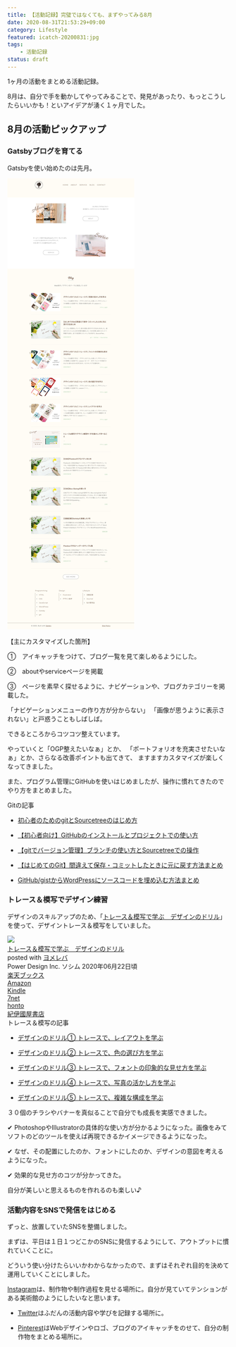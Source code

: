 ```yaml
---
title: 【活動記録】完璧ではなくても、まずやってみる8月
date: 2020-08-31T21:53:29+09:00
category: Lifestyle
featured: icatch-20200831:jpg
tags:
    - 活動記録
status: draft
---
```


1ヶ月の活動をまとめる活動記録。

8月は、自分で手を動かしてやってみることで、発見があったり、もっとこうしたらいいかも！といアイデアが湧く１ヶ月でした。


## 8月の活動ピックアップ

### Gatsbyブログを育てる

Gatsbyを使い始めたのは先月。

![現時点でのGatsbyブログ](ss-gatsby-blog.jpg)


【主にカスタマイズした箇所】

①　アイキャッチをつけて、ブログ一覧を見て楽しめるようにした。

②　aboutやserviceページを掲載

③　ページを素早く探せるように、ナビゲーションや、ブログカテゴリーを掲載した。



「ナビゲーションメニューの作り方が分からない」
「画像が思うように表示されない」と戸惑うこともしばしば。

できるところからコツコツ整えています。

やっていくと「OGP整えたいなぁ」とか、
「ポートフォリオを充実させたいなぁ」とか、さらなる改善ポイントも出てきて、
ますますカスタマイズが楽しくなってきました。


また、プログラム管理にGitHubを使いはじめましたが、操作に慣れてきたのでやり方をまとめました。

<div class="related-posts">
    <span>Gitの記事</span>

* [初心者のためのgitとSourcetreeのはじめ方](/install-sourcetree/)

* [【初心者向け】GitHubのインストールとプロジェクトでの使い方](/git-install/)

* [【gitでバージョン管理】ブランチの使い方とSourcetreeでの操作](/git-branch/)

* [【はじめてのGit】間違えて保存・コミットしたときに元に戻す方法まとめ](/git-rebase/)

* [ GitHub/gistからWordPressにソースコードを埋め込む方法まとめ](/github-gist-wordpress/)

</div>


### トレース＆模写でデザイン練習

デザインのスキルアップのため、「<a href="https://amzn.to/34u9ts6" target="_blank" rel="nofollow">トレース＆模写で学ぶ　デザインのドリル</a>」を使って、デザイントレース＆模写をしていました。

<div class="cstmreba"><div class="booklink-box"><div class="booklink-image"><a href="//af.moshimo.com/af/c/click?a_id=742757&p_id=56&pc_id=56&pl_id=637&s_v=b5Rz2P0601xu&url=http%3A%2F%2Fbooks.rakuten.co.jp%2Frb%2F16312596%2F" target="_blank" rel="nofollow" ><img src="https://thumbnail.image.rakuten.co.jp/@0_mall/book/cabinet/2579/9784802612579.jpg?_ex=200x200" style="border: none;" /></a><img src="//i.moshimo.com/af/i/impression?a_id=742757&p_id=56&pc_id=56&pl_id=637" width="1" height="1" style="border:none;"></div><div class="booklink-info"><div class="booklink-name"><a href="//af.moshimo.com/af/c/click?a_id=742757&p_id=56&pc_id=56&pl_id=637&s_v=b5Rz2P0601xu&url=http%3A%2F%2Fbooks.rakuten.co.jp%2Frb%2F16312596%2F" target="_blank" rel="nofollow" >トレース＆模写で学ぶ　デザインのドリル</a><img src="//i.moshimo.com/af/i/impression?a_id=742757&p_id=56&pc_id=56&pl_id=637" width="1" height="1" style="border:none;"><div class="booklink-powered-date">posted with <a href="https://yomereba.com" rel="nofollow" target="_blank">ヨメレバ</a></div></div><div class="booklink-detail">Power Design Inc. ソシム 2020年06月22日頃    </div><div class="booklink-link2"><div class="shoplinkrakuten"><a href="//af.moshimo.com/af/c/click?a_id=742757&p_id=56&pc_id=56&pl_id=637&s_v=b5Rz2P0601xu&url=http%3A%2F%2Fbooks.rakuten.co.jp%2Frb%2F16312596%2F" target="_blank" rel="nofollow" >楽天ブックス</a><img src="//i.moshimo.com/af/i/impression?a_id=742757&p_id=56&pc_id=56&pl_id=637" width="1" height="1" style="border:none;"></div><div class="shoplinkamazon"><a href="https://www.amazon.co.jp/exec/obidos/asin/4802612575/filledfores07-22/" target="_blank" rel="nofollow" >Amazon</a></div><div class="shoplinkkindle"><a href="https://www.amazon.co.jp/gp/search?keywords=%E3%83%88%E3%83%AC%E3%83%BC%E3%82%B9%EF%BC%86%E6%A8%A1%E5%86%99%E3%81%A7%E5%AD%A6%E3%81%B6%E3%80%80%E3%83%87%E3%82%B6%E3%82%A4%E3%83%B3%E3%81%AE%E3%83%89%E3%83%AA%E3%83%AB&__mk_ja_JP=%83J%83%5E%83J%83i&url=node%3D2275256051&tag=filledfores07-22" target="_blank" rel="nofollow" >Kindle</a></div><div class="shoplinkseven"><a href="//af.moshimo.com/af/c/click?a_id=1082680&p_id=932&pc_id=1188&pl_id=12456&s_v=b5Rz2P0601xu&url=http%3A%2F%2F7net.omni7.jp%2Fsearch%2F%3FsearchKeywordFlg%3D1%26keyword%3D9784802612579" target="_blank" rel="nofollow" >7net<img src="//i.moshimo.com/af/i/impression?a_id=1082680&p_id=932&pc_id=1188&pl_id=12456" width="1" height="1" style="border:none;"></a></div><div class="shoplinkbk1"><a href="//ck.jp.ap.valuecommerce.com/servlet/referral?sid=3390948&pid=885314885&vc_url=http%3A%2F%2Fhonto.jp%2Fnetstore%2Fsearch_021_104802612575.html%3Fsrchf%3D1%26srchGnrNm%3D1&vcptn=kaereba" target="_blank" rel="nofollow" >honto<img src="//ad.jp.ap.valuecommerce.com/servlet/gifbanner?sid=3390948&pid=885314885" height="1" width="1" border="0"></a></div>         <div class="shoplinkkino"><a href="//ck.jp.ap.valuecommerce.com/servlet/referral?sid=3390948&pid=886623503&vc_url=http%3A%2F%2Fwww.kinokuniya.co.jp%2Ff%2Fdsg-01-9784802612579&vcptn=kaereba" target="_blank" rel="nofollow" >紀伊國屋書店<img src="//ad.jp.ap.valuecommerce.com/servlet/gifbanner?sid=3390948&pid=886623503" height="1" width="1" border="0"></a></div>              </div></div><div class="booklink-footer"></div></div></div>

<div class="related-posts">
    <span>トレース＆模写の記事</span>

* [デザインのドリル① トレースで、レイアウトを学ぶ](/design-trace-01/)

* [デザインのドリル② トレースで、色の選び方を学ぶ](/design-trace-02/)

* [デザインのドリル③ トレースで、フォントの印象的な見せ方を学ぶ](/design-trace-03/)

* [デザインのドリル④ トレースで、写真の活かし方を学ぶ](/design-trace-04/)

* [デザインのドリル⑤ トレースで、複雑な構成を学ぶ](/design-trace-05/)

</div>

３０個のチラシやバナーを真似ることで自分でも成長を実感できました。

✔︎ PhotoshopやIllustratorの具体的な使い方が分かるようになった。画像をみてソフトのどのツールを使えば再現できるかイメージできるようになった。

✔︎ なぜ、その配置にしたのか、フォントにしたのか、デザインの意図を考えるようになった。

✔︎ 効果的な見せ方のコツが分かってきた。

自分が美しいと思えるものを作れるのも楽しい♪


### 活動内容をSNSで発信をはじめる

ずっと、放置していたSNSを整備しました。

まずは、平日は１日１つどこかのSNSに発信するようにして、アウトプットに慣れていくことに。

どういう使い分けたらいいかわからなかったので、まずはそれぞれ目的を決めて運用していくことにしました。

<a href="https://www.instagram.com/emmieworks/" target="_blank" rel="noopener noreferrer">Instagram</a>は、制作物や制作過程を見せる場所に。自分が見ていてテンションがある美術館のようにしたいなと思います。


* <a href="https://twitter.com/EmiMoment" target="_blank" rel="noopener noreferrer">Twitter</a>はふだんの活動内容や学びを記録する場所に。

* <a href="https://www.pinterest.jp/0forest/" target="_blank" rel="noopener noreferrer">Pinterest</a>はWebデザインやロゴ、ブログのアイキャッチをのせて、自分の制作物をまとめる場所に。

